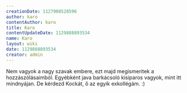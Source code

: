 ```yaml
---
creationDate: 1127908528596 
author: karo 
contentAuthor: karo 
title: Karo 
contentUpdateDate: 1129888893534 
name: Karo 
layout: wiki 
date: 1129888893534 
creator: admin 
---
```

Nem vagyok a nagy szavak embere, ezt majd megismeritek a hozzászólásaimból. Egyébként java barkácsoló kisiparos vagyok, mint itt mindnyájan. De kérdezd Kockát, ő az egyik exkollégám. :)
